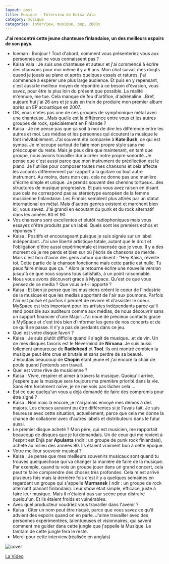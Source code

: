 ```yaml
---
layout: post
title: Musique - Interview de Kaisa Vala
category: musique
categories: interview, musique, pop, 2000s
---
```


**J'ai rencontré cette jeune chanteuse finlandaise, un des meilleurs espoirs de son pays.**


* Iceman : Bonjour ! Tout d'abord, comment vous présenteriez vous aux personnes qui ne vous connaissent pas ?
* Kaisa Vala : Je suis une chanteuse et auteur et j'ai commencé à écrire des chansons pour moi même il y a 6 ans. Mon chat suivait mes doigts quand je jouais au piano et après quelques essais et ratures, j'ai commencé à espérer une plus large audience. Et puis en y repensant, c'est aussi le meilleur moyen de répondre à ce besoin d'évasion, vous savez, pour être le plus loin du présent que possible. La réalité m'ennuie, me tue. Cela manque de feu d'artifice, d'adrénaline...Bref, aujourd'hui j'ai 26 ans et je suis en train de produire mon premier album après un EP acoustique en 2007.
* OK, vous n'etes pas une de ces groupes de symphonique métal avec une chanteuse...Mais quelle est la différence entre vous et les autres groupes de rock, spécialement en Finlande ?
* Kaisa : Je ne pense pas que ça soit à moi de dire les différence entre les autres et moi. Les médias et les personnes qui écoutent la musique le font inévitablement. J'ai souvent été comparée à **Kate Bush**, ce qui est sympa. Je m'occupe surtout de faire mon propre style sans me préoccuper du reste. Mais je peux dire que maintenant, en tant que groupe, nous avions travailler dur à créer notre propre sonorité. Je pense que c'est aussi parce que mon instrument de prédilection est le piano. Je l'utilise pour composer toutes mes chansons et cela affecte les accords différemment par rapport à la guitare ou tout autre instrument. Au moins, dans mon cas, cela ne donne pas une manière d'écrire simple et unique. Je prends souvent des chemins tortueux...des structures de musique progressive.
Et puis vous avez raison en disant que cela ne correspond pas au stéréotype européen de la femme musicienne finlandaise. Les Finnois semblent plus attirés par un statut international en métal. Mais d'autres genres existent et marchent bien ici, vous savez. J'ai grandi en écoutant du punk et du rock alternatif dans les années 80 et 90.
* Vos chansons sont excellentes et plutôt radiophoniques mais vous essayez d'être produits par un label. Quels sont les premiers echos et réponses ?
* Kaisa : Positifs et encourageant puisque je suis signée sur un label indépendant. J'ai une liberté artistique totale, autant que le droit et l'obligation d'être aussi expérimentale et insensée que je veux. Il y a des moment où je me perds et bien sur où j'écris de chansons de merde. Mais c'est bon d'avoir des gens autour qui disent : "Hey Kaisa, réveille toi. Cette partie de la chanson fonctionne mais cette partie est nulle. Tu peux faire mieux que ça. " Alors je retourne écrire une nouvelle version jusqu'à ce que nous soyons tous satisfaits, à un point raisonnable.
* Nous vous avons découvert grace à Myspace. Qu'est ce que vous pensez de ce media ? Que vous a-t-il apporté ?
* Kaisa : Et bien je pense que les musiciens créent le coeur de l'industrie de la musique et que les medias apportent de l'air aux poumons. Parfois l'air est pollué et parfois il permet de revivre et d'assister le coeur. MySpace est très important pour les artistes indépendants parce qu'il rend possible aux auditeurs comme aux médias, de nous découvrir sans un support financier d'une Major. J'ai noué de précieux contacts grace à MySpace et c'est très bien d'informer les gens de nos concerts et de ce qu'il se passe. Il n'y a pas de perdants dans ce jeu.
* Quel est votre disque favori ?
* Kaisa : Je suis plutôt difficile quand il s'agit de musique...et de vin. Un de mes disques favoris est le Nevermind de **Nirvana**. Je suis aussi follement amoureuse de **Radiohead** et **Tool**. Ils ont montré combien la musique peut être crue et brutale et sans perdre de sa beauté. J'écoutais beaucoup de **Chopin** étant jeune et j'ai encore la chair de poule quand j'entends son travail.
* Quel est votre rêve de musicienne ?
* Kaisa : Vivre, respirer et aimer à travers la musique. Quoiqu'il arrive, j'espère que la musique sera toujours ma première priorité dans la vie. Sans être forcément naïve, je ne me vois pas lâcher cela ...
* Est ce que quelqu'un vous a déjà demandé de faire des compromis pour être signé ? 
* Kaisa : Non mais là encore, je n'ai jamais envoyé mes démos à des majors. Les choses auraient pu être différentes si je l'avais fait. Je suis heureuse avec cette situation, actuellement, parce que cela me donne la chance de collaborer avec d'autres labels et distributeurs dans le futur aussi.
* Le premier disque acheté ? 
Mon père, qui est musicien, me rapportait beaucoup de disques que je lui demandais. Un de ceux qui me revient à l'esprit est Ehjä par **Apulanta** (ndlr : un groupe de punk rock finlandais), acheté au milieu des années 90. Ils étaient vraiment bon à cette époque.
* Votre meilleur souvenir musical ? 
* Kaisa : Je pense que mes meilleurs souvenirs musicaux sont quand tu trouves quelquechose qui va changer ta manière de faire de la musique. Par exemple, quand tu vois un groupe jouer dans un grand concert, cela peut te faire comprendre des choses très profondes. Cela m'est arrivé plusieurs fois mais la dernière fois c'est il y a quelques semaines en regardant un groupe qui s'appelle **Murmansk** ( ndlr : un groupe de rock alternatif planant finlandais). Leur show était simple, efficace, juste à faire leur musique. Mais il n'étaient pas sur scène pour distraire quelqu'un. Et ils étaient froids et vulnérables.
* Avec quel producteur voudriez vous travailler dans l'avenir ?
* Kaisa : Citer un nom peut être risqué, parce que vous savez ce qu'il advient des espoirs quand on en parle. J'aime travailler avec des personnes expérimentées, talentueuses et visionnaires, qui savent comment me guider dans cette jungle que j'appelle la Musique. Le tamtam de cette jungle fera le reste.
* Merci pour cette interview.(réalisée en anglais)


![cover](http://cheziceman.files.wordpress.com/2014/11/kaisavala.jpg)

[La Video](http://www.youtube.com/watch?v=HttcblOFfN0)
